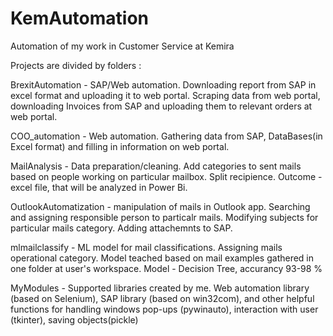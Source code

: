 # KemAutomation
Automation of my work in Customer Service at Kemira

Projects are divided by folders : 

BrexitAutomation - SAP/Web automation. 
Downloading report from SAP in excel format and uploading it to web portal. Scraping data from web portal, downloading Invoices from SAP and uploading them to relevant orders at web portal. 

COO_automation - Web automation.
Gathering data from SAP, DataBases(in Excel format) and filling in information on web portal. 

MailAnalysis - Data preparation/cleaning. 
Add categories to sent mails based on people working on particular mailbox. Split recipience. Outcome - excel file, that will be analyzed in Power Bi. 

OutlookAutomatization - manipulation of mails in Outlook app.
Searching and assigning responsible person to particalr mails. Modifying subjects for particular mails category. Adding attachemnts to SAP. 

mlmailclassify - ML model for mail classifications.
Assigning mails operational category. Model teached based on mail examples gathered in one folder at user's workspace. Model - Decision Tree, accurancy 93-98 %

MyModules - Supported libraries created by me. 
Web automation library (based on Selenium), SAP library (based on win32com), and other helpful functions for handling windows pop-ups (pywinauto), interaction with user (tkinter), saving objects(pickle)
